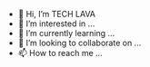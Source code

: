 - 👋 Hi, I’m TECH LAVA
- 👀 I’m interested in ...
- 🌱 I’m currently learning ...
- 💞️ I’m looking to collaborate on ...
- 📫 How to reach me ...

<!---
TechLavaBD/TechLavaBD is a ✨ special ✨ repository because its `README.md` (this file) appears on your GitHub profile.
You can click the Preview link to take a look at your changes.
--->
